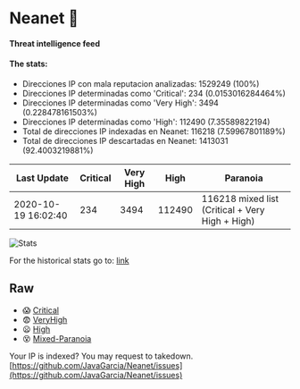 # Neanet :hocho:
#### Threat intelligence feed
#### The stats:

- Direcciones IP con mala reputacion analizadas: 1529249 (100%)
- Direcciones IP determinadas como 'Critical':  234 (0.0153016284464%)
- Direcciones IP determinadas como 'Very High':  3494 (0.228478161503%)
- Direcciones IP determinadas como 'High':  112490 (7.35589822194)
- Total de direcciones IP indexadas en Neanet:  116218 (7.59967801189%)
- Total de direcciones IP descartadas en Neanet:  1413031 (92.4003219881%)

| Last Update | Critical | Very High | High | Paranoia |
| --- | --- | --- | --- | --- |
| 2020-10-19 16:02:40 | 234 | 3494 | 112490 | 116218 mixed list (Critical + Very High + High)|

![Stats](https://docs.google.com/spreadsheets/d/e/2PACX-1vSnaNMIXVabIpDJjufMlzH7poXnshF3mgd8Is1g9ytUEzVsP5my4Trn8f-xkoLLQ38xpL3HtmUexLo6/pubchart?oid=501124687&format=image)

For the historical stats go to: [link](/stats.csv)
## Raw
- :scream: [Critical](https://raw.githubusercontent.com/JavaGarcia/Neanet/master/blacklists/neanet_critical.txt)
- :fearful: [VeryHigh](https://raw.githubusercontent.com/JavaGarcia/Neanet/master/blacklists/neanet_veryHigh.txtt)
- :frowning: [High](https://raw.githubusercontent.com/JavaGarcia/Neanet/master/blacklists/neanet_high.txt)
- :dizzy_face: [Mixed-Paranoia](https://raw.githubusercontent.com/JavaGarcia/Neanet/master/blacklists/neanet_all.txt)


Your IP is indexed? You may request to takedown. [https://github.com/JavaGarcia/Neanet/issues](https://github.com/JavaGarcia/Neanet/issues)



















































































































































































































































































































































































































































































































































































































































































































































































































































































































































































































































































































































































































































































































































































































































































































































































